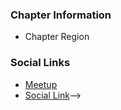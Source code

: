 ### Chapter Information
* Chapter Region

### Social Links
* [Meetup](https://www.meetup.com/OWASP-Timisoara-Chapter/)
* [Social Link](#)-->
